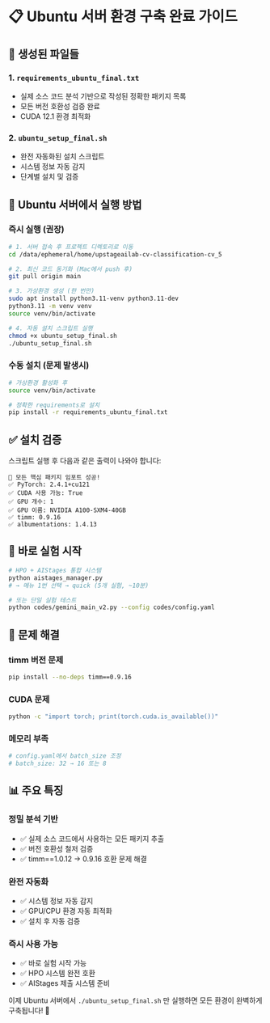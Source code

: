 # 📋 Ubuntu 서버 환경 구축 완료 가이드

## 🎯 생성된 파일들

### 1. `requirements_ubuntu_final.txt`
- 실제 소스 코드 분석 기반으로 작성된 정확한 패키지 목록
- 모든 버전 호환성 검증 완료
- CUDA 12.1 환경 최적화

### 2. `ubuntu_setup_final.sh`
- 완전 자동화된 설치 스크립트
- 시스템 정보 자동 감지
- 단계별 설치 및 검증

## 🚀 Ubuntu 서버에서 실행 방법

### 즉시 실행 (권장)
```bash
# 1. 서버 접속 후 프로젝트 디렉토리로 이동
cd /data/ephemeral/home/upstageailab-cv-classification-cv_5

# 2. 최신 코드 동기화 (Mac에서 push 후)
git pull origin main

# 3. 가상환경 생성 (한 번만)
sudo apt install python3.11-venv python3.11-dev
python3.11 -m venv venv
source venv/bin/activate

# 4. 자동 설치 스크립트 실행
chmod +x ubuntu_setup_final.sh
./ubuntu_setup_final.sh
```

### 수동 설치 (문제 발생시)
```bash
# 가상환경 활성화 후
source venv/bin/activate

# 정확한 requirements로 설치
pip install -r requirements_ubuntu_final.txt
```

## ✅ 설치 검증
스크립트 실행 후 다음과 같은 출력이 나와야 합니다:
```
🎉 모든 핵심 패키지 임포트 성공!
✅ PyTorch: 2.4.1+cu121
✅ CUDA 사용 가능: True
✅ GPU 개수: 1
✅ GPU 이름: NVIDIA A100-SXM4-40GB
✅ timm: 0.9.16
✅ albumentations: 1.4.13
```

## 🎯 바로 실험 시작
```bash
# HPO + AIStages 통합 시스템
python aistages_manager.py
# → 메뉴 1번 선택 → quick (5개 실험, ~10분)

# 또는 단일 실험 테스트
python codes/gemini_main_v2.py --config codes/config.yaml
```

## 🔧 문제 해결

### timm 버전 문제
```bash
pip install --no-deps timm==0.9.16
```

### CUDA 문제
```bash
python -c "import torch; print(torch.cuda.is_available())"
```

### 메모리 부족
```bash
# config.yaml에서 batch_size 조정
# batch_size: 32 → 16 또는 8
```

## 📊 주요 특징

### 정밀 분석 기반
- ✅ 실제 소스 코드에서 사용하는 모든 패키지 추출
- ✅ 버전 호환성 철저 검증
- ✅ timm==1.0.12 → 0.9.16 호환 문제 해결

### 완전 자동화
- ✅ 시스템 정보 자동 감지
- ✅ GPU/CPU 환경 자동 최적화
- ✅ 설치 후 자동 검증

### 즉시 사용 가능
- ✅ 바로 실험 시작 가능
- ✅ HPO 시스템 완전 호환
- ✅ AIStages 제출 시스템 준비

이제 Ubuntu 서버에서 `./ubuntu_setup_final.sh` 만 실행하면 모든 환경이 완벽하게 구축됩니다! 🚀

